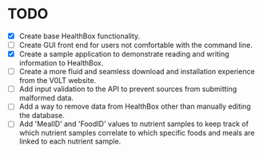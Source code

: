 # TODO
- [x] Create base HealthBox functionality.
- [ ] Create GUI front end for users not comfortable with the command line.
- [x] Create a sample application to demonstrate reading and writing information to HealthBox.
- [ ] Create a more fluid and seamless download and installation experience from the V0LT website.
- [ ] Add input validation to the API to prevent sources from submitting malformed data.
- [ ] Add a way to remove data from HealthBox other than manually editing the database.
- [ ] Add 'MealID' and 'FoodID' values to nutrient samples to keep track of which nutrient samples correlate to which specific foods and meals are linked to each nutrient sample.
